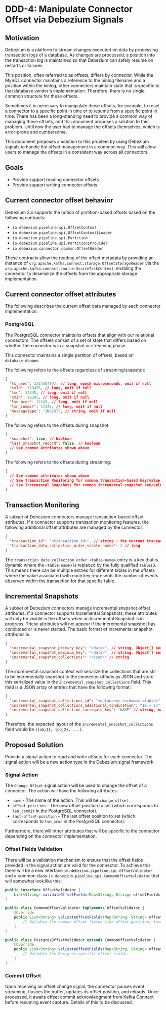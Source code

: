 # DDD-4: Manipulate Connector Offset via Debezium Signals

## Motivation

Debezium is a platform to stream changes executed on data by processing transaction logs of a database.
As changes are processed, a position into the transaction log is maintained so that Debezium can safely resume on restarts or failures.

This position, often referred to as offsets, differs by connector. While the MySQL connector maintains a reference to the binlog filename and a position within the binlog, other connectors maintain state that is specific to that database vendor's implementation.
Therefore, there is no single common structure for these offsets.

Sometimes it is necessary to manipulate these offsets, for example, to reset a connector to a specific point in time or to resume from a specific point in time. There has been a long-standing need to provide a common way of managing these offsets, and this document proposes a solution to this problem. Until now the user had to manage the offsets themselves, which is error-prone and cumbersome.

This document proposes a solution to this problem by using Debezium signals to handle the offset management in a common way. This will allow users to manage the offsets in a consistent way across all connectors.

## Goals

* Provide support reading connector offsets
* Provide support writing connector offsets


## Current connector offset behavior

Debezium 3.x supports the notion of partition-based offsets based on the following contracts:

* `io.debezium.pipeline.spi.OffsetContext`
* `io.debezium.pipeline.spi.OffsetContext$Loader`
* `io.debezium.pipeline.spi.Partition`
* `io.debezium.pipeline.spi.Partition$Provider`
* `io.debezium.connector.common.OffsetReader`

These contracts allow the reading of the offset metadata by providing an instance of `org.apache.kafka.connect.storage.OffsetStorageReader` via the `org.apache.kafka.connect.source.SourceTaskContext`, enabling the connector to deserialize the offsets from the appropriate storage implementation.

## Current connector offset attributes

The following describes the current offset data managed by each connector implementation.

### PostgreSQL

The PostgreSQL connector maintains offsets that align with our relational connectors.
The offsets consist of a set of state that differs based on whether the connector is in a snapshot or streaming phase.

This connector maintains a single partition of offsets, based on `database.dbname`.

The following refers to the offsets regardless of streaming/snapshot:

```json
{
  "ts_usec": 3214567897, // long, epoch microseconds, omit if null
  "txId": 123456, // long, omit if null
  "lsn": 12345, // long, omit if null
  "xmin": 12345, // long, omit if null
  "lsn_proc": 12345, // long, omit if null
  "lsn_commit": 12345, // long, omit if null
  "messageType": "INSERT", // string, omit if null
}
```

The following refers to the offsets during snapshot:
```json
{
  "snapshot": true, // boolean
  "last_snapshot_record": false, // boolean
  // See common attributes shown above
}
```

The following refers to the offsets during streaming:
```json
{
  // See common attributes shown above
  // See Transaction Monitoring for common transaction-based key/value pairs
  // See Incremental Snapshots for common incremental-snapshot key/value pairs 
}
```

## Transaction Monitoring

A subset of Debezium connectors manage transaction-based offset attributes.
If a connector supports transaction monitoring features, the following additional offset attributes are managed by the connector:

```json
{
  "transaction_id": "<transaction_id>", // string - the current transaction being processed
  "transaction_data_collection_order_<table-name>": 1 // long
}
```

The `transaction_data_collection_order_<table-name>` entry is a key that is dynamic where the `<table-name>` is replaced by the fully qualified `TableId`.
This means there can be multiple entries for different tables in the offsets where the value associated with each key represents the number of events observed within the transaction for that specific table.

## Incremental Snapshots

A subset of Debezium connectors manage incremental snapshot offset attributes.
If a connector supports Incremental Snapshots, these attributes will only be visible in the offsets when an Incremental Snapshot is in progress.
These attributes will not appear if the incremental snapshot has concluded or is never started.
The basic format of incremental snapshot attributes is:

```json
{
  "incremental_snapshot_primary_key": "<data>", // string, Object[] serialized to byte array converted to Hex
  "incremental_snapshot_maximum_key": "<data>", // string, Object[] serialized to byte array converted to Hex
  "incremental_snapshot_collections": "<json>" // string
}
```
The incremental snapshot context will serialize the collections that are still to be incrementally snapshot to the connector offsets as JSON and store this serialized value in the `incremental_snapshot_collections` field.
This field is a JSON array of entries that have the following format:

```json
{
  "incremental_snapshot_collections_id": "<database>.<schema>.<table>", // string, the TableId
  "incremental_snapshot_collections_additional_condication": "ID = 25", // string, the additional where condition, may be null
  "incremental_snapshot_collection_surrogate_key": "NAME" // string, may be null.
}
```

Therefore, the expected layout of the `incremental_snapshot_collections` field would be `[{obj1}, {obj2}, ...]`.

## Proposed Solution

Provide a signal action to read and write offsets for each connector. The signal action will be a new action type in the Debezium signal framework.

### Signal Action

The `Change Offset` signal action will be used to change the offset of a connector. The action will have the following attributes:

* `name` - The name of the action. This will be `change-offset`.
* `offset-position` - The new offset position to set (which corresponds to `lsn_commit` in the PostgreSQL connector).
* `last-offset-position` - The last offset position to set (which corresponds to `lsn_proc` in the PostgreSQL connector).

Furthermore, there will other attributes that will be specific to the connector depending on the connector implementation.


### Offset Fields Validation

There will be a validation mechanism to ensure that the offset fields provided in the signal action are valid for the connector. To achieve this there will be a new interface `io.debezium.pipeline.spi.OffsetValidator` 
and a common class `io.debezium.pipeline.spi.CommonOffsetValidator` that will somewhat look like this:

```java
public interface OffsetValidator {
    List<String> validateOffsetFields(Map<String, String> offsetFields);
}

public class CommonOffsetValidator implements OffsetValidator {
    @Override
    public List<String> validateOffsetFields(Map<String, String> offsetFields) {
        // Validate the common offset fields like offset-position, last-offset-position
    }
}

public class PostgresOffsetValidator extends CommonOffsetValidator {
    @Override
    public List<String> validateOffsetFields(Map<String, String> offsetFields) {
        // Validate the Postgres specific offset fields
    }
}
```

### Commit Offset

Upon receiving an offset change signal, the connector pauses event streaming, flushes the buffer, updates its offset position, and reloads. Once processed, it awaits offset commit acknowledgment from Kafka Connect before resuming event capture. Details of this to be discussed.








